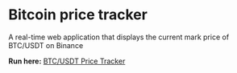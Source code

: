 # Bitcoin price tracker

A real-time web application that displays the current mark price of BTC/USDT on Binance

**Run here:** [BTC/USDT Price Tracker](https://dody.github.io/bitcoin_ticker/)
